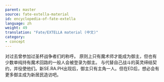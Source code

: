 ```yaml
---
parent: master
source: fate-extella-material
id: encyclopedia-of-fate-extella
language: zh
weight: 49
translation: "Fate/EXTELLA material (中文)"
category:
- concept
---
```


对过去曾参加过圣杯战争者们的称呼。
原则上只有魔术师才能成为御主，但也有少数单纯持有魔术回路的一般人会被登录为御主。
与代替自己战斗的英灵缔结契约，并役使他们。新SE.RA.PH出现后，御主只有主角一人。但在ED后，想必会有更多御主成为新居民造访吧。

